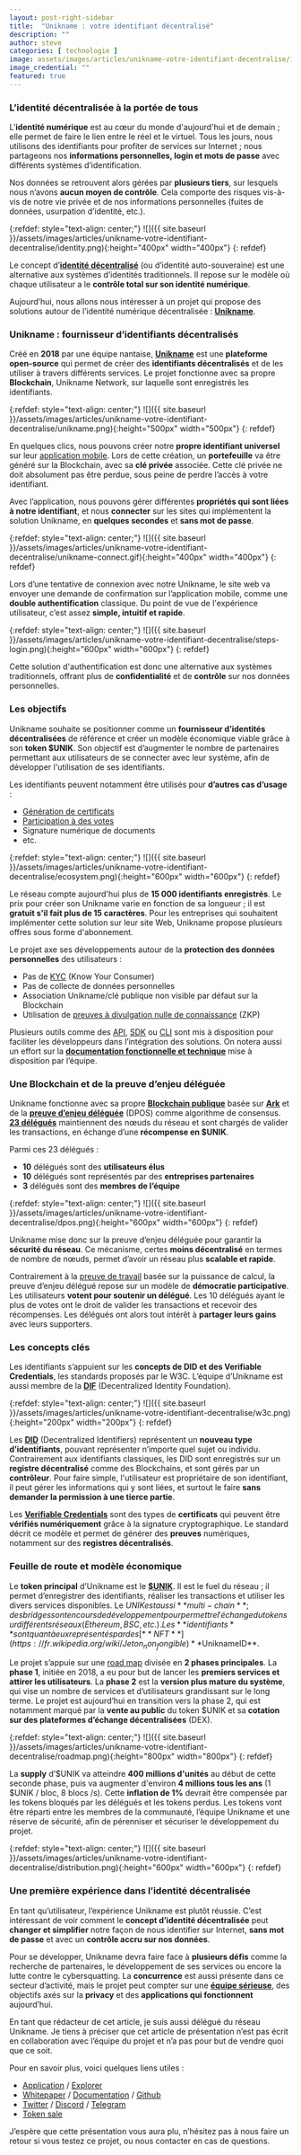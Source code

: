 ```yaml
---
layout: post-right-sidebar
title:  "Unikname : votre identifiant décentralisé"
description: ""
author: steve
categories: [ technologie ]
image: assets/images/articles/unikname-votre-identifiant-decentralise/1.png
image_credential: ""
featured: true
---
```


### L’identité décentralisée à la portée de tous

L’**identité numérique** est au cœur du monde d'aujourd'hui et de demain ; elle permet de faire le lien entre le réel et le virtuel. Tous les jours, nous utilisons des identifiants pour profiter de services sur Internet ; nous partageons nos **informations personnelles, login et mots de passe** avec différents systèmes d’identification.

Nos données se retrouvent alors gérées par **plusieurs tiers**, sur lesquels nous n’avons **aucun moyen de contrôle**. Cela comporte des risques vis-à-vis de notre vie privée et de nos informations personnelles (fuites de données, usurpation d’identité, etc.). 

{:refdef: style="text-align: center;"}
![]({{ site.baseurl }}/assets/images/articles/unikname-votre-identifiant-decentralise/identity.png){:height="400px" width="400px"}
{: refdef}

Le concept d’[**identité décentralisé**](https://cryptoms.fr/technologie/2020/10/01/l-identite-decentralisee-reprenez-le-controle-sur-vos-donnees.html) (ou d’identité auto-souveraine) est une alternative aux systèmes d’identités traditionnels. Il repose sur le modèle où chaque utilisateur a le **contrôle total sur son identité numérique**.

Aujourd’hui, nous allons nous intéresser à un projet qui propose des solutions autour de l’identité numérique décentralisée : [**Unikname**](https://www.unikname.com/). 

### Unikname : fournisseur d’identifiants décentralisés

Créé en **2018** par une équipe nantaise, [**Unikname**](https://www.unikname.com/) est une **plateforme open-source** qui permet de créer des **identifiants décentralisés** et de les utiliser à travers différents services. Le projet fonctionne avec sa propre **Blockchain**, Unikname Network, sur laquelle sont enregistrés les identifiants.

{:refdef: style="text-align: center;"}
![]({{ site.baseurl }}/assets/images/articles/unikname-votre-identifiant-decentralise/unikname.png){:height="500px" width="500px"}
{: refdef}

En quelques clics, nous pouvons créer notre **propre identifiant universel** sur leur [application mobile](https://my.unikname.app/). Lors de cette création, un **portefeuille** va être généré sur la Blockchain, avec sa **clé privée** associée. Cette clé privée ne doit absolument pas être perdue, sous peine de perdre l’accès à votre identifiant. 

Avec l’application, nous pouvons gérer différentes **propriétés qui sont liées à notre identifiant**, et nous **connecter** sur les sites qui implémentent la solution Unikname, en **quelques secondes** et **sans mot de passe**. 

{:refdef: style="text-align: center;"}
![]({{ site.baseurl }}/assets/images/articles/unikname-votre-identifiant-decentralise/unikname-connect.gif){:height="400px" width="400px"}
{: refdef}

Lors d’une tentative de connexion avec notre Unikname, le site web va envoyer une demande de confirmation sur l’application mobile, comme une **double authentification** classique. Du point de vue de l'expérience utilisateur, c’est assez **simple, intuitif et rapide**. 

{:refdef: style="text-align: center;"}
![]({{ site.baseurl }}/assets/images/articles/unikname-votre-identifiant-decentralise/steps-login.png){:height="600px" width="600px"}
{: refdef}

Cette solution d'authentification est donc une alternative aux systèmes traditionnels, offrant plus de **confidentialité** et de **contrôle** sur nos données personnelles. 

### Les objectifs 

Unikname souhaite se positionner comme un **fournisseur d’identités décentralisées** de référence et créer un modèle économique viable grâce à son **token $UNIK**. Son objectif est d’augmenter le nombre de partenaires permettant aux utilisateurs de se connecter avec leur système, afin de développer l'utilisation de ses identifiants. 

Les identifiants peuvent notamment être utilisés pour **d’autres cas d’usage** : 
- [Génération de certificats](https://docs.unikname.network/unikname-use-case.html#unikname-certificate-proofing) 
- [Participation à des votes](https://www.unikname.com/unikname-quorum-le-vote-decentralise/) 
- Signature numérique de documents
- etc.

{:refdef: style="text-align: center;"}
![]({{ site.baseurl }}/assets/images/articles/unikname-votre-identifiant-decentralise/ecosystem.png){:height="600px" width="600px"}
{: refdef}

Le réseau compte aujourd'hui plus de **15 000 identifiants enregistrés**. Le prix pour créer son Unikname varie en fonction de sa longueur ; il est **gratuit s'il fait plus de 15 caractères**. Pour les entreprises qui souhaitent implémenter cette solution sur leur site Web, Unikname propose plusieurs offres sous forme d'abonnement. 

Le projet axe ses développements autour de la **protection des données personnelles** des utilisateurs : 
- Pas de [KYC](https://fr.wikipedia.org/wiki/Know_your_customer) (Know Your Consumer)
- Pas de collecte de données personnelles
- Association Unikname/clé publique non visible par défaut sur la Blockchain
- Utilisation de [preuves à divulgation nulle de connaissance](https://fr.wikipedia.org/wiki/Preuve_%C3%A0_divulgation_nulle_de_connaissance) (ZKP)

Plusieurs outils comme des [API](https://fr.wikipedia.org/wiki/Interface_de_programmation), [SDK](https://fr.wikipedia.org/wiki/Kit_de_d%C3%A9veloppement) ou [CLI](https://fr.wikipedia.org/wiki/Interface_en_ligne_de_commande) sont mis à disposition pour faciliter les développeurs dans l’intégration des solutions. On notera aussi un effort sur la [**documentation fonctionnelle et technique**](https://docs.unikname.network/) mise à disposition par l’équipe. 

### Une Blockchain et de la preuve d’enjeu déléguée

Unikname fonctionne avec sa propre [**Blockchain publique**](https://docs.unikname.network/introduction.html#main-features) basée sur [**Ark**](https://ark.io/) et de la [**preuve d’enjeu déléguée**](https://academy.binance.com/fr/articles/delegated-proof-of-stake-explained) (DPOS) comme algorithme de consensus. [**23 délégués**](https://docs.unikname.network/key-concept/network-governance.html) maintiennent des nœuds du réseau et sont chargés de valider les transactions, en échange d’une **récompense en $UNIK**.

Parmi ces 23 délégués : 
- **10** délégués sont des **utilisateurs élus**
- **10** délégués sont représentés par des **entreprises partenaires**
- **3** délégués sont des **membres de l’équipe**

{:refdef: style="text-align: center;"}
![]({{ site.baseurl }}/assets/images/articles/unikname-votre-identifiant-decentralise/dpos.png){:height="600px" width="600px"}
{: refdef}

Unikname mise donc sur la preuve d’enjeu déléguée pour garantir la **sécurité du réseau**. Ce mécanisme, certes **moins décentralisé** en termes de nombre de nœuds, permet d’avoir un réseau plus **scalable et rapide**. 

Contrairement à la [preuve de travail](https://fr.wikipedia.org/wiki/Preuve_de_travail) basée sur la puissance de calcul, la preuve d’enjeu délégué repose sur un modèle de **démocratie participative**. Les utilisateurs **votent pour soutenir un délégué**. Les 10 délégués ayant le plus de votes ont le droit de valider les transactions et recevoir des récompenses. Les délégués ont alors tout intérêt à **partager leurs gains** avec leurs supporters.

### Les concepts clés

Les identifiants s’appuient sur les **concepts de DID et des Verifiable Credentials**, les standards proposés par le W3C. L’équipe d’Unikname est aussi membre de la [**DIF**](https://identity.foundation/) (Decentralized Identity Foundation).

{:refdef: style="text-align: center;"}
![]({{ site.baseurl }}/assets/images/articles/unikname-votre-identifiant-decentralise/w3c.png){:height="200px" width="200px"}
{: refdef}

Les [**DID**](https://www.w3.org/TR/did-core/) (Decentralized Identifiers) représentent un **nouveau type d’identifiants**, pouvant représenter n’importe quel sujet ou individu. Contrairement aux identifiants classiques, les DID sont enregistrés sur un **registre décentralisé** comme des Blockchains, et sont gérés par un **contrôleur**.  Pour faire simple, l'utilisateur est propriétaire de son identifiant, il peut gérer les informations qui y sont liées, et surtout le faire **sans demander la permission à une tierce partie**.

Les [**Verifiable Credentials**](https://www.w3.org/TR/vc-data-model/) sont des types de **certificats** qui peuvent être **vérifiés numériquement** grâce à la signature cryptographique. Le standard décrit ce modèle et permet de générer des **preuves** numériques, notamment sur des **registres décentralisés**.

### Feuille de route et modèle économique

Le **token principal** d’Unikname est le [**$UNIK**](https://docs.unikname.network/tokens.html). Il est le fuel du réseau ; il permet d’enregistrer des identifiants, réaliser les transactions et utiliser les divers services disponibles. Le $UNIK est aussi **multi-chain** ; des bridges sont en cours de développement pour permettre l'échange du token sur différents réseaux (Ethereum, BSC, etc.). Les **identifiants** sont quant à eux représentés par des [**NFT**](https://fr.wikipedia.org/wiki/Jeton_non_fongible) **$UniknameID**. 

Le projet s’appuie sur une [road map](https://github.com/unik-name/unikname-papers/blob/master/unikname_whitepaper.pdf) divisée en **2 phases principales**. La **phase 1**, initiée en 2018, a eu pour but de lancer les **premiers services et attirer les utilisateurs**. La **phase 2** est la **version plus mature du système**, qui vise un nombre de services et d’utilisateurs grandissant sur le long terme. Le projet est aujourd’hui en transition vers la phase 2, qui est notamment marqué par la **vente au public** du token $UNIK et sa **cotation sur des plateformes d’échange décentralisées** (DEX). 

{:refdef: style="text-align: center;"}
![]({{ site.baseurl }}/assets/images/articles/unikname-votre-identifiant-decentralise/roadmap.png){:height="800px" width="800px"}
{: refdef}

La **supply** d’$UNIK va atteindre **400 millions d'unités** au début de cette seconde phase, puis va augmenter d'environ **4 millions tous les ans** (1 $UNIK / bloc, 8 blocs /s). Cette **inflation de 1%** devrait être compensée par les tokens bloqués par les délégués et les tokens perdus. Les tokens vont être réparti entre les membres de la communauté, l’équipe Unikname et une réserve de sécurité, afin de pérenniser et sécuriser le développement du projet. 

{:refdef: style="text-align: center;"}
![]({{ site.baseurl }}/assets/images/articles/unikname-votre-identifiant-decentralise/distribution.png){:height="600px" width="600px"}
{: refdef}

### Une première expérience dans l’identité décentralisée

En tant qu’utilisateur, l’expérience Unikname est plutôt réussie. C’est intéressant de voir comment le **concept d’identité décentralisée** peut **changer et simplifier** notre façon de nous identifier sur Internet, **sans mot de passe** et avec un **contrôle accru sur nos données**. 

Pour se développer, Unikname devra faire face à **plusieurs défis** comme la recherche de partenaires, le développement de ses services ou encore la lutte contre le cybersquatting. La **concurrence** est aussi présente dans ce secteur d’activité, mais le projet peut compter sur une [**équipe sérieuse**](https://www.unikname.com/en/about/), des objectifs axés sur la **privacy** et des **applications qui fonctionnent** aujourd’hui.

En tant que rédacteur de cet article, je suis aussi délégué du réseau Unikname. Je tiens à préciser que cet article de présentation n’est pas écrit en collaboration avec l’équipe du projet et n’a pas pour but de vendre quoi que ce soit.

Pour en savoir plus, voici quelques liens utiles : 
- [Application](https://my.unikname.app/) / [Explorer](https://explorer.unikname.network) 
- [Whitepaper](https://github.com/unik-name/unikname-papers/blob/master/unikname_whitepaper.pdf) / [Documentation](https://docs.unikname.network/) / [Github](https://github.com/unik-name)
- [Twitter](https://twitter.com/UniknameNetwork) / [Discord](https://discord.com/invite/Wur2FZjNb8) / [Telegram](https://t.me/Unikname_network)
- [Token sale](https://hub.unikname.network/whitelist?a=vp4G2XxR)

J’espère que cette présentation vous aura plu, n’hésitez pas à nous faire un retour si vous testez ce projet, ou nous contacter en cas de questions. 
